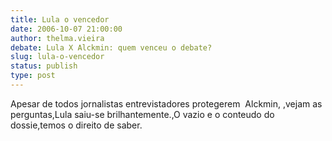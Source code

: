 ```yaml
---
title: Lula o vencedor
date: 2006-10-07 21:00:00
author: thelma.vieira
debate: Lula X Alckmin: quem venceu o debate?
slug: lula-o-vencedor
status: publish 
type: post
---
```


Apesar de todos jornalistas entrevistadores protegerem  Alckmin, ,vejam as perguntas,Lula saiu-se brilhantemente.,O vazio e o conteudo do dossie,temos o direito de saber.
